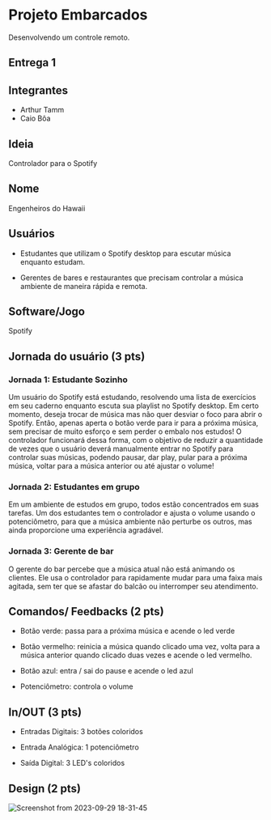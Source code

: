 # Projeto Embarcados

Desenvolvendo um controle remoto.

## Entrega 1

## Integrantes

- Arthur Tamm
- Caio Bôa

## Ideia

Controlador para o Spotify

## Nome

Engenheiros do Hawaii

## Usuários 

- Estudantes que utilizam o Spotify desktop para escutar música enquanto estudam.

- Gerentes de bares e restaurantes que precisam controlar a música ambiente de maneira rápida e remota.

## Software/Jogo 

Spotify

## Jornada do usuário (3 pts)

### Jornada 1: Estudante Sozinho

Um usuário do Spotify está estudando, resolvendo uma lista de exercícios em seu caderno enquanto escuta sua playlist no Spotify desktop. Em certo momento, deseja trocar de música mas não quer desviar o foco para abrir o Spotify. Então, apenas aperta o botão verde para ir para a próxima música, sem precisar de muito esforço e sem perder o embalo nos estudos! O controlador funcionará dessa forma, com o objetivo de reduzir a quantidade de vezes que o usuário deverá manualmente entrar no Spotify para controlar suas músicas, podendo pausar, dar play, pular para a próxima música, voltar para a música anterior ou até ajustar o volume!

### Jornada 2: Estudantes em grupo

Em um ambiente de estudos em grupo, todos estão concentrados em suas tarefas. Um dos estudantes tem o controlador e ajusta o volume usando o potenciômetro, para que a música ambiente não perturbe os outros, mas ainda proporcione uma experiência agradável.

### Jornada 3: Gerente de bar

O gerente do bar percebe que a música atual não está animando os clientes. Ele usa o controlador para rapidamente mudar para uma faixa mais agitada, sem ter que se afastar do balcão ou interromper seu atendimento.

## Comandos/ Feedbacks (2 pts)

- Botão verde: passa para a próxima música e acende o led verde

- Botão vermelho: reinicia a música quando clicado uma vez, volta para a música anterior quando clicado duas vezes e acende o led vermelho.

- Botão azul: entra / sai do pause e acende o led azul

- Potenciômetro: controla o volume


## In/OUT (3 pts)

- Entradas Digitais: 3 botões coloridos

- Entrada Analógica: 1 potenciômetro

- Saída Digital: 3 LED's coloridos

## Design (2 pts)
![Screenshot from 2023-09-29 18-31-45](https://github.com/insper-classroom/23b-emb-proj-engenheiros-do-hawaii/assets/92441863/75035412-aff8-434c-9004-8680a21a9431)
